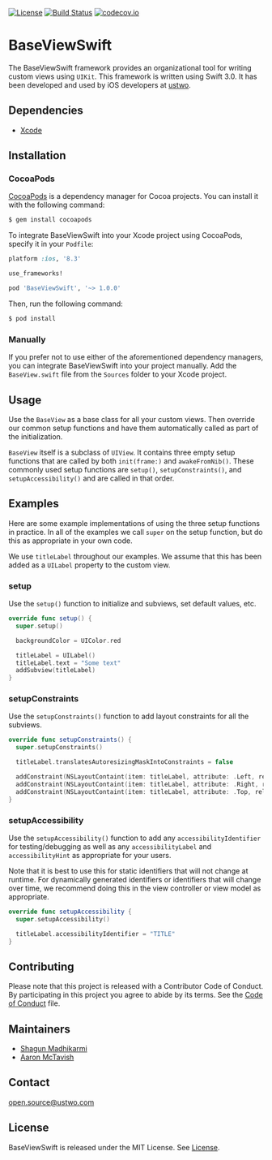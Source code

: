 [![License](https://img.shields.io/badge/license-MIT-green.svg?style=flat)](https://github.com/ustwo/baseview-swift/blob/master/LICENSE)
[![Build Status](https://travis-ci.org/ustwo/baseview-swift.svg?branch=master)](https://travis-ci.org/ustwo/baseview-swift)
[![codecov.io](https://codecov.io/github/ustwo/baseview-swift/coverage.svg?branch=master)](https://codecov.io/github/ustwo/baseview-swift?branch=master)

# BaseViewSwift

The BaseViewSwift framework provides an organizational tool for writing custom views using `UIKit`. This framework is written using Swift 3.0. It has been developed and used by iOS developers at [ustwo](ustwo.com).

## Dependencies

* [Xcode](https://itunes.apple.com/gb/app/xcode/id497799835?mt=12#)

## Installation

### CocoaPods

[CocoaPods](http://cocoapods.org) is a dependency manager for Cocoa projects. You can install it with the following command:

```bash
$ gem install cocoapods
```

To integrate BaseViewSwift into your Xcode project using CocoaPods, specify it in your `Podfile`:

```ruby
platform :ios, '8.3'

use_frameworks!

pod 'BaseViewSwift', '~> 1.0.0'
```

Then, run the following command:

```bash
$ pod install
```

### Manually

If you prefer not to use either of the aforementioned dependency managers, you can integrate BaseViewSwift into your project manually. Add the `BaseView.swift` file from the `Sources` folder to your Xcode project.

## Usage

Use the `BaseView` as a base class for all your custom views. Then override our common setup functions and have them automatically called as part of the initialization.

`BaseView` itself is a subclass of `UIView`. It contains three empty setup functions that are called by both `init(frame:)` and `awakeFromNib()`. These commonly used setup functions are `setup()`, `setupConstraints()`, and `setupAccessibility()` and are called in that order.

## Examples

Here are some example implementations of using the three setup functions in practice. In all of the examples we call `super` on the setup function, but do this as appropriate in your own code.

We use `titleLabel` throughout our examples. We assume that this has been added as a `UILabel` property to the custom view.

### setup

Use the `setup()` function to initialize and subviews, set default values, etc.

```swift
override func setup() {
  super.setup()

  backgroundColor = UIColor.red

  titleLabel = UILabel()
  titleLabel.text = "Some text"
  addSubview(titleLabel)
}
```

### setupConstraints

Use the `setupConstraints()` function to add layout constraints for all the subviews.

```swift
override func setupConstraints() {
  super.setupConstraints()

  titleLabel.translatesAutoresizingMaskIntoConstraints = false

  addConstraint(NSLayoutContaint(item: titleLabel, attribute: .Left, relatedBy: .Equal, toItem: self, attribute: .Left, multiplier: 1.0, constant: 0.0))
  addConstraint(NSLayoutContaint(item: titleLabel, attribute: .Right, relatedBy: .Equal, toItem: self, attribute: .Right, multiplier: 1.0, constant: 0.0))
  addConstraint(NSLayoutContaint(item: titleLabel, attribute: .Top, relatedBy: .Equal, toItem: self, attribute: .Top, multiplier: 1.0, constant: 0.0))
}
```

### setupAccessibility

Use the `setupAccessibility()` function to add any `accessibilityIdentifier` for testing/debugging as well as any `accessibilityLabel` and `accessibilityHint` as appropriate for your users.

Note that it is best to use this for static identifiers that will not change at runtime. For dynamically generated identifiers or identifiers that will change over time, we recommend doing this in the view controller or view model as appropriate.

```swift
override func setupAccessibility {
  super.setupAccessibility()

  titleLabel.accessibilityIdentifier = "TITLE"
}
```

## Contributing

Please note that this project is released with a Contributor Code of Conduct. By participating in this project you agree to abide by its terms. See the [Code of Conduct](CODE_OF_CONDUCT.md) file.

## Maintainers

* [Shagun Madhikarmi](mailto:shagun@ustwo.com)
* [Aaron McTavish](mailto:aamct@ustwo.com)

## Contact

[open.source@ustwo.com](mailto:open.source@ustwo.com)

## License

BaseViewSwift is released under the MIT License. See [License](LICENSE).
